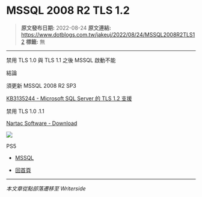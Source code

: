 # MSSQL 2008 R2 TLS 1.2

> **原文發布日期:** 2022-08-24
> **原文連結:** https://www.dotblogs.com.tw/jakeuj/2022/08/24/MSSQL2008R2TLS12
> **標籤:** 無

---

禁用 TLS 1.0 與 TLS 1.1 之後 MSSQL 啟動不能

結論

須更新 MSSQL 2008 R2 SP3

[KB3135244 - Microsoft SQL Server 的 TLS 1.2 支援](https://support.microsoft.com/zh-tw/topic/kb3135244-microsoft-sql-server-%E7%9A%84-tls-1-2-%E6%94%AF%E6%8F%B4-e4472ef8-90a9-13c1-e4d8-44aad198cdbe)

禁用 TLS 1.0 .1.1

[Nartac Software - Download](https://www.nartac.com/Products/IISCrypto/Download)

![](https://card.psnprofiles.com/1/jakeuj.png)

PS5

* [MSSQL](/jakeuj/Tags?qq=MSSQL)

* [回首頁](/jakeuj)

---

*本文章從點部落遷移至 Writerside*
